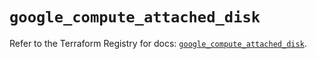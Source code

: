 # `google_compute_attached_disk`

Refer to the Terraform Registry for docs: [`google_compute_attached_disk`](https://registry.terraform.io/providers/hashicorp/google/6.18.1/docs/resources/compute_attached_disk).
